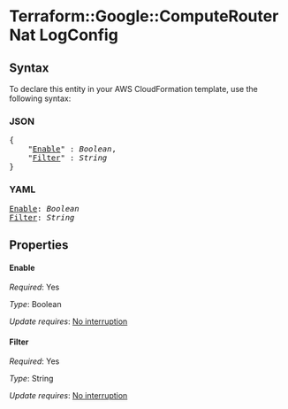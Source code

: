 # Terraform::Google::ComputeRouterNat LogConfig

## Syntax

To declare this entity in your AWS CloudFormation template, use the following syntax:

### JSON

<pre>
{
    "<a href="#enable" title="Enable">Enable</a>" : <i>Boolean</i>,
    "<a href="#filter" title="Filter">Filter</a>" : <i>String</i>
}
</pre>

### YAML

<pre>
<a href="#enable" title="Enable">Enable</a>: <i>Boolean</i>
<a href="#filter" title="Filter">Filter</a>: <i>String</i>
</pre>

## Properties

#### Enable

_Required_: Yes

_Type_: Boolean

_Update requires_: [No interruption](https://docs.aws.amazon.com/AWSCloudFormation/latest/UserGuide/using-cfn-updating-stacks-update-behaviors.html#update-no-interrupt)

#### Filter

_Required_: Yes

_Type_: String

_Update requires_: [No interruption](https://docs.aws.amazon.com/AWSCloudFormation/latest/UserGuide/using-cfn-updating-stacks-update-behaviors.html#update-no-interrupt)

